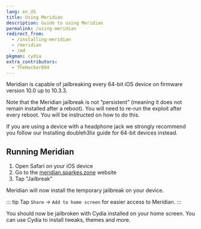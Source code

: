 ```yaml
---
lang: en_US
title: Using Meridian
description: Guide to using Meridian
permalink: /using-meridian
redirect_from:
  - /installing-meridian
  - /meridian
  - /md
pkgman: cydia
extra_contributors:
  - TheHacker894
---
```


Meridian is capable of jailbreaking every 64-bit iOS device on firmware version 10.0 up to 10.3.3.

Note that the Meridian jailbreak is not “persistent” (meaning it does not remain installed after a reboot). You will need to re-run the exploit after every reboot. You will be instructed on how to do this.

If you are using a device with a headphone jack we strongly recommend you follow our <router-link to="/installing-doubleh3lix">Installing doubleh3lix</router-link> guide for 64-bit devices instead.

## Running Meridian

1. Open Safari on your iOS device
1. Go to the [meridian.sparkes.zone](https://meridian.sparkes.zone/) website
1. Tap "Jailbreak"

Meridian will now install the temporary jailbreak on your device.

::: tip
Tap `Share` -> `Add to home screen` for easier access to Meridian.
:::

You should now be jailbroken with Cydia installed on your home screen. You can use Cydia to install <router-link to="/faq/#what-are-tweaks">tweaks</router-link>, themes and more.
